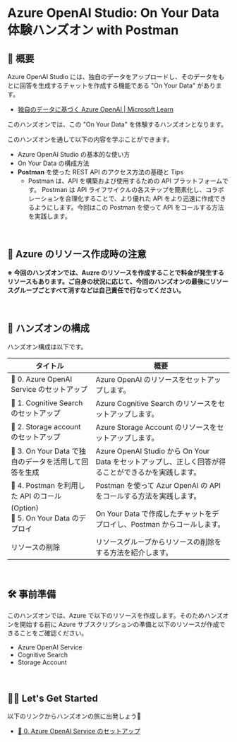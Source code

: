 # Azure OpenAI Studio: On Your Data 体験ハンズオン with Postman

## 💫 概要

Azure OpenAI Studio には、独自のデータをアップロードし、そのデータをもとに回答を生成するチャットを作成する機能である "On Your Data" があります。

- [独自のデータに基づく Azure OpenAI | Microsoft Learn](https://learn.microsoft.com/ja-jp/azure/ai-services/openai/concepts/use-your-data)

このハンズオンでは、この "On Your Data" を体験するハンズオンとなります。

このハンズオンを通して以下の内容を学ぶことができます。

- Azure OpenAI Studio の基本的な使い方
- On Your Data の構成方法
- **Postman** を使った REST API のアクセス方法の基礎と Tips
  - Postman は、API を構築および使用するための API プラットフォームです。 Postman は API ライフサイクルの各ステップを簡素化し、コラボレーションを合理化することで、より優れた API をより迅速に作成できるようにします。今回はこの Postman を使って API をコールする方法を実践します。

<br>

## 🚧 Azure のリソース作成時の注意

**※ 今回のハンズオンでは、Auzre のリソースを作成することで料金が発生するリソースもあります。ご自身の状況に応じて、今回のハンズオンの最後にリソースグループごとすべて消すなどは自己責任で行なってください。**

<br>

## 🔖 ハンズオンの構成

ハンズオン構成は以下です。

タイトル | 概要
--- | ---
🧪 0. Azure OpenAI Service のセットアップ | Azure OpenAI のリソースをセットアップします。
🧪 1. Cognitive Search のセットアップ | Azure Cognitive Search のリソースをセットアップします。
🧪 2. Storage account のセットアップ | Azure Storage Account のリソースをセットアップします。
🧪 3. On Your Data で独自のデータを活用して回答を生成 | Azure OpenAI Studio から On Your Data をセットアップし、正しく回答が得ることができるかを実践します。
🧪 4. Postman を利用した API のコール | Postman を使って Azur OpenAI の API をコールする方法を実践します。
(Option)<br>🧪 5. On Your Data のデプロイ | On Your Data で作成したチャットをデプロイし、Postman からコールします。
リソースの削除 | リソースグループからリソースの削除をする方法を紹介します。

<br>

## 🛠️ 事前準備

このハンズオンでは、Azure で以下のリソースを作成します。そのためハンズオンを開始する前に Azure サブスクリプションの準備と以下のリソースが作成できることをご確認ください。

- Azure OpenAI Service
- Cognitive Search
- Storage Account

<br>

## 🧑‍💻 Let's Get Started

以下のリンクからハンズオンの旅に出発しょう🚀

- [🧪 0. Azure OpenAI Service のセットアップ](./setup-azure-openai.md)
